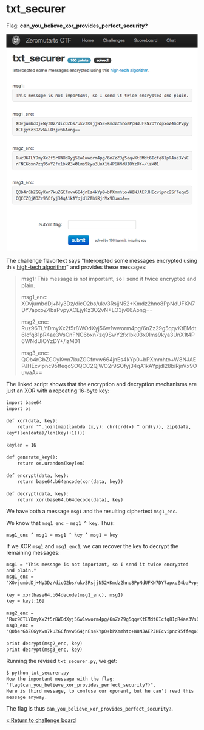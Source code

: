 txt_securer
===========

Flag: **can_you_believe_xor_provides_perfect_security?**

![txt_securer](images/txt_securer.png "txt_securer challenge introduction")

The challenge flavortext says "Intercepted some messages encrypted using this
[high-tech algorithm](txt_securer.py "txt_securer Python script")" and provides
these messages:

> msg1:
> This message is not important, so I send it twice encrypted and plain.
>
> msg1_enc:
> XOvjumbdDj+Ny3Dz/dicO2bs/ukv3RsjjN52+Kmdz2hno8PpNdUFKN7DY7apxoZ4baPvpyXCEjyKz3O2vN+LO3jv66Aong==
>
> msg2_enc:
> Ruz96TLYDmyXx2f5r8WOdXyj56w1wworm4pg/6nZz29g5qqvKtEMdt6Icfq81pR4ae3VsCnFNC6bxn7zq9SwY2fx1bk03x0lms9kya3UnX1t4P6WNdUIOYzDY+/izM01
>
> msg3_enc:
> QOb4rGbZGGyKwn7kuZGCfnvw664jnEs4kYp0+bPXmmhto+W8NJAEPJHEcvipnc95ffeqoSOQCC2QjWO2r9SOfyj34qA1kAYpjdl28biRjnVx9OuwaA==

The linked script shows that the encryption and decryption mechanisms are just
an XOR with a repeating 16-byte key:

    import base64
    import os

    def xor(data, key):
        return "".join(map(lambda (x,y): chr(ord(x) ^ ord(y)), zip(data, key*(len(data)/len(key)+1))))

    keylen = 16

    def generate_key():
        return os.urandom(keylen)

    def encrypt(data, key):
        return base64.b64encode(xor(data, key))

    def decrypt(data, key):
        return xor(base64.b64decode(data), key)

We have both a message `msg1` and the resulting ciphertext `msg1_enc`.

We know that `msg1_enc` = `msg1 ^ key`. Thus:

    msg1_enc ^ msg1 = msg1 ^ key ^ msg1 = key

If we XOR `msg1` and `msg1_enc1`, we can recover the key to decrypt the
remaining messages:

    msg1 = "This message is not important, so I send it twice encrypted and plain."
    msg1_enc = "XOvjumbdDj+Ny3Dz/dicO2bs/ukv3RsjjN52+Kmdz2hno8PpNdUFKN7DY7apxoZ4baPvpyXCEjyKz3O2vN+LO3jv66Aong=="

    key = xor(base64.b64decode(msg1_enc), msg1)
    key = key[:16]

    msg2_enc = "Ruz96TLYDmyXx2f5r8WOdXyj56w1wworm4pg/6nZz29g5qqvKtEMdt6Icfq81pR4ae3VsCnFNC6bxn7zq9SwY2fx1bk03x0lms9kya3UnX1t4P6WNdUIOYzDY+/izM01"
    msg3_enc = "QOb4rGbZGGyKwn7kuZGCfnvw664jnEs4kYp0+bPXmmhto+W8NJAEPJHEcvipnc95ffeqoSOQCC2QjWO2r9SOfyj34qA1kAYpjdl28biRjnVx9OuwaA=="

    print decrypt(msg2_enc, key)
    print decrypt(msg3_enc, key)

Running the revised `txt_securer.py`, we get:

    $ python txt_securer.py
    Now the important message with the flag: "flag{can_you_believe_xor_provides_perfect_security?}".
    Here is third message, to confuse our oponent, but he can't read this message anyway.

The flag is thus `can_you_believe_xor_provides_perfect_security?`.

[« Return to challenge board](../README.md "Return to challenge board")
